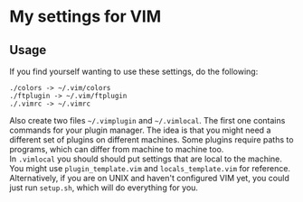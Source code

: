 # My settings for VIM

## Usage

If you find yourself wanting to use these settings, do the following:

```
./colors -> ~/.vim/colors
./ftplugin -> ~/.vim/ftplugin
./.vimrc -> ~/.vimrc
```

Also create two files `~/.vimplugin` and `~/.vimlocal`. The first one contains
commands for your plugin manager. The idea is that you might need a different
set of plugins on different machines. Some plugins require paths to programs,
which can differ from machine to machine too.  
In `.vimlocal` you should should put settings that are local to the machine.  
You might use `plugin_template.vim` and `locals_template.vim` for reference.  
Alternatively, if you are on UNIX and haven't configured VIM yet, you could just
run `setup.sh`, which will do everything for you.
